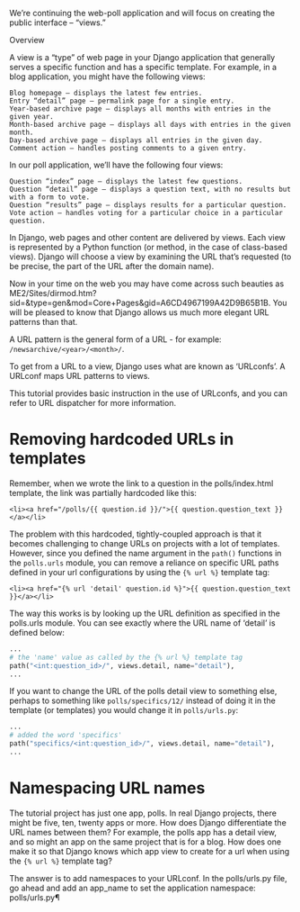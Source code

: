 We’re continuing the web-poll application and will focus on creating the public interface – “views.”

Overview

A view is a “type” of web page in your Django application that generally serves a specific
function and has a specific template. For example, in a blog application, you might
have the following views:

    Blog homepage – displays the latest few entries.
    Entry “detail” page – permalink page for a single entry.
    Year-based archive page – displays all months with entries in the given year.
    Month-based archive page – displays all days with entries in the given month.
    Day-based archive page – displays all entries in the given day.
    Comment action – handles posting comments to a given entry.

In our poll application, we’ll have the following four views:

    Question “index” page – displays the latest few questions.
    Question “detail” page – displays a question text, with no results but with a form to vote.
    Question “results” page – displays results for a particular question.
    Vote action – handles voting for a particular choice in a particular question.

In Django, web pages and other content are delivered by views. Each view is represented by a Python function (or method, in the case of class-based views). Django will choose a view by examining the URL that’s requested (to be precise, the part of the URL after the domain name).

Now in your time on the web you may have come across such beauties as ME2/Sites/dirmod.htm?sid=&type=gen&mod=Core+Pages&gid=A6CD4967199A42D9B65B1B. You will be pleased to know that Django allows us much more elegant URL patterns than that.

A URL pattern is the general form of a URL - for example: `/newsarchive/<year>/<month>/`.

To get from a URL to a view, Django uses what are known as ‘URLconfs’.
A URLconf maps URL patterns to views.

This tutorial provides basic instruction in the use of URLconfs, and you can refer to URL dispatcher for more information.

# Removing hardcoded URLs in templates

Remember, when we wrote the link to a question in the polls/index.html template, the link was partially hardcoded like this:

```
<li><a href="/polls/{{ question.id }}/">{{ question.question_text }}</a></li>
```

The problem with this hardcoded, tightly-coupled approach is that it becomes challenging to 
change URLs on projects with a lot of templates.
However, since you defined the name 
argument in the `path()` functions in the `polls.urls` module, you can remove a reliance on 
specific URL paths defined in your url configurations by using the `{% url %}` template tag:
```
<li><a href="{% url 'detail' question.id %}">{{ question.question_text }}</a></li>
```

The way this works is by looking up the URL definition as specified in the polls.urls module.
You can see exactly where the URL name of ‘detail’ is defined below:
```python
...
# the 'name' value as called by the {% url %} template tag
path("<int:question_id>/", views.detail, name="detail"),
...
```

If you want to change the URL of the polls detail view to something else, perhaps to something like
`polls/specifics/12/` instead of doing it in the template (or templates) you would change
it in `polls/urls.py`:
```python
...
# added the word 'specifics'
path("specifics/<int:question_id>/", views.detail, name="detail"),
...
```

# Namespacing URL names

The tutorial project has just one app, polls. In real Django projects, there might be five,
ten, twenty apps or more. How does Django differentiate the URL names between them? For example,
the polls app has a detail view, and so might an app on the same project that is for a blog.
How does one make it so that Django knows which app view to create for a url when using
the `{% url %}` template tag?

The answer is to add namespaces to your URLconf.
In the polls/urls.py file, go ahead and add an app_name to set the application namespace:
polls/urls.py¶